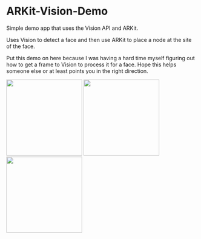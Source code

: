 # ARKit-Vision-Demo
Simple demo app that uses the Vision API and ARKit.

Uses Vision to detect a face and then use ARKit to place a node at the site of the face.

Put this demo on here because I was having a hard time myself figuring out how to get a frame to Vision to process it for a face. Hope this helps someone else or at least points you in the right direction.
   
<p>
  <img src="https://user-images.githubusercontent.com/16783788/33317963-e5601ac2-d406-11e7-865f-9d7958b045d7.PNG" width="200"/>
  <img src="https://user-images.githubusercontent.com/16783788/33317967-e718a53c-d406-11e7-8bdf-e15fefe335af.PNG" width="200"/>
  <img src="https://user-images.githubusercontent.com/16783788/33317968-e8b1c2ac-d406-11e7-9329-c732183f4ddf.PNG" width="200"/>
</p>
